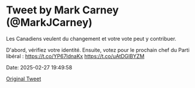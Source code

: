 # Tweet by Mark Carney (@MarkJCarney)

Les Canadiens veulent du changement et votre vote peut y contribuer.

D'abord, vérifiez votre identité. Ensuite, votez pour le prochain chef du Parti libéral : https://t.co/YP67ldnaKx https://t.co/uAtDGlBYZM

Date: 2025-02-27 19:49:58

[Original Tweet](https://x.com/MarkJCarney/status/1895199716553695369)
